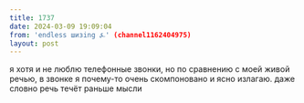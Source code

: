 ```yaml
---
title: 1737
date: 2024-03-09 19:09:04
from: 'endless шизing ⍼' (channel1162404975)
layout: post
---
```


я хотя и не люблю телефонные звонки, но по сравнению с моей живой речью, в звонке я почему-то очень скомпоновано и ясно излагаю. даже словно речь течёт раньше мысли

